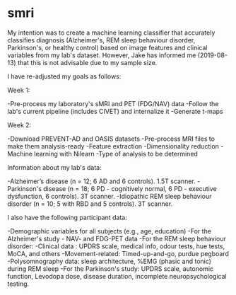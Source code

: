 # smri
My intention was to create a machine learning classifier that accurately classifies diagnosis (Alzheimer's, REM sleep behaviour disorder, Parkinson's, or healthy control) based on image features and clinical variables from my lab's dataset. However, Jake has informed me (2019-08-13) that this is not advisable due to my sample size.   

I have re-adjusted my goals as follows:  

Week 1: 

-Pre-process my laboratory's sMRI and PET (FDG/NAV) data
  -Follow the lab's current pipeline (includes CIVET) and internalize it
-Generate t-maps

Week 2: 

-Download PREVENT-AD and OASIS datasets
-Pre-process MRI files to make them analysis-ready
-Feature extraction
-Dimensionality reduction
-Machine learning with Nilearn 
-Type of analysis to be determined

Information about my lab's data: 

-Alzheimer’s disease (n = 12; 6 AD and 6 controls). 1.5T scanner. 
-Parkinson's disease (n = 18; 6 PD - cognitively normal, 6 PD - executive dysfunction, 6 controls). 3T scanner. 
-Idiopathic REM sleep behaviour disorder (n = 10; 5 with RBD and 5 controls). 3T scanner. 
 
I also have the following participant data:

-Demographic variables for all subjects (e.g., age, education)
-For the Alzheimer's study - NAV- and FDG-PET data
-For the REM sleep behaviour disorder: 
    -Clinical data : UPDRS scale, medical info, odour tests, hue tests, MoCA, and others
    -Movement-related: Timed-up-and-go, purdue pegboard
    -Polysomnography data: sleep architecture, %EMG (phasic and tonic) during REM sleep
-For the Parkinson's study: UPDRS scale, autonomic function, Levodopa dose, disease duration, incomplete neuropsychological testing. 
